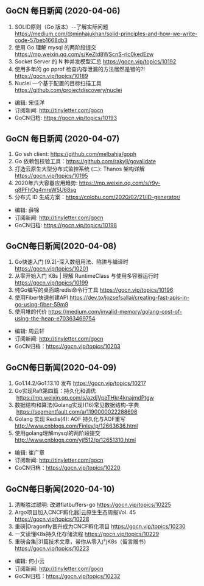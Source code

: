 ## GoCN 每日新闻 (2020-04-06)

1. SOLID原则（Go 版本）--了解实际问题 https://medium.com/@minhajukhan/solid-principles-and-how-we-write-code-57beb1668db3
2. 使用 Go 理解 mysql 的两阶段提交 https://mp.weixin.qq.com/s/KeZId8WScnS-rlc0kedEzw
3. Socket Server 的 N 种并发模型汇总 https://gocn.vip/topics/10192
4. 使用多年的 go pprof 检查内存泄漏的方法居然是错的?! https://gocn.vip/topics/10189
5. Nuclei 一个基于配置的目标扫描工具 https://github.com/projectdiscovery/nuclei

- 编辑: 宋佳洋
- 订阅新闻: http://tinyletter.com/gocn
- GoCN归档: https://gocn.vip/topics/10193

## GoCN 每日新闻 (2020-04-07)

1. Go ssh client: https://github.com/melbahja/goph 
2. Go 依赖包校验工具：https://github.com/rakyll/govalidate 
3. 打造云原生大型分布式监控系统 (二): Thanos 架构详解 https://gocn.vip/topics/10195
4. 2020年六大容器应用趋势: https://mp.weixin.qq.com/s/r9y-q8PFhOg4mreW5U68sg 
5. 分布式 ID 生成方案：https://colobu.com/2020/02/21/ID-generator/

- 编辑: 薛锦
- 订阅新闻: http://tinyletter.com/gocn
- GoCN归档: https://gocn.vip/topics/10198


## GoCN每日新闻(2020-04-08)

1. Go快速入门 [9.2]-深入数组用法、陷阱与编译时 https://gocn.vip/topics/10201
2. 从零开始入门 K8s | 理解 RuntimeClass 与使用多容器运行时 https://gocn.vip/topics/10199
3. 纯Go编写的桌面端redis命令行工具 https://gocn.vip/topics/10196
4. 使用Fiber快速创建API https://dev.to/jozsefsallai/creating-fast-apis-in-go-using-fiber-59m9
5. 使用堆的代价 https://medium.com/invalid-memory/golang-cost-of-using-the-heap-e70363469754

- 编辑: 周云轩
- 订阅新闻: http://tinyletter.com/gocn
- GoCN归档：https://gocn.vip/topics/10203


## GoCN每日新闻(2020-04-09)

1. Go1.14.2/Go1.13.10 发布  https://gocn.vip/topics/10217
2. Go实现Raft第四篇：持久化和调优   https://mp.weixin.qq.com/s/azdjVpeTHkr4knajmdPtgw
3. 数据结构和算法(Golang实现)(16)常见数据结构-字典   https://segmentfault.com/a/1190000022288698
4. Golang 实现 Redis(4): AOF 持久化与AOF重写  http://www.cnblogs.com/Finley/p/12663636.html
5. 使用golang理解mysql的两阶段提交  http://www.cnblogs.com/yjf512/p/12651310.html

- 编辑: 崔广章
- 订阅新闻: http://tinyletter.com/gocn
- GoCN归档：https://gocn.vip/topics/10220

## GoCN每日新闻(2020-04-10)

1. 清晰胜过聪明: 改进flatbuffers-go https://gocn.vip/topics/10225
2. Argo项目加入CNCF孵化器|云原生生态周报Vol. 45 https://gocn.vip/topics/10228
3. 重磅|Dragonfly晋升成为CNCF孵化项目 https://gocn.vip/topics/10230
4. 一文读懂K8s持久化存储流程 https://gocn.vip/topics/10229
5. 重磅合集|31篇技术文章，带你从零入门K8s（留言赠书） https://gocn.vip/topics/10223

- 编辑: 何小云
- 订阅新闻: http://tinyletter.com/gocn
- GoCN归档：https://gocn.vip/topics/10232
